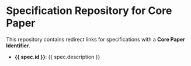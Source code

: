 # Specification Repository for Core Paper

This repository contains redirect links for specifications with a **Core
Paper Identifier**.

<ul>
  <li v-for="spec in specs">
    <strong><a :href="spec.url">{{ spec.id }}</a></strong>:
    {{ spec.description }}
  </li>
</ul>

<script>
export default {
  data () {
      return {
          specs: require("./specs.json")
      }
  }
}
</script>
